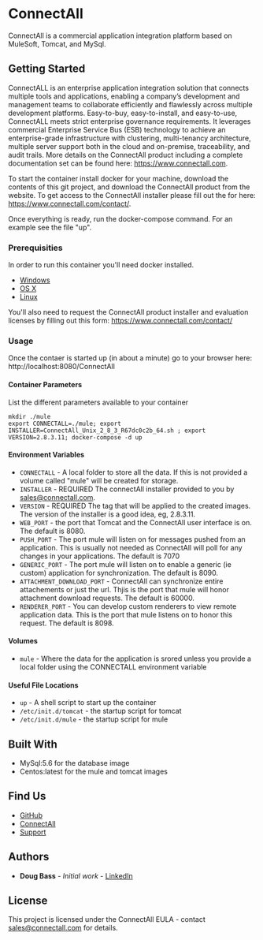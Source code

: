 # ConnectAll

ConnectAll is a commercial application integration platform based on MuleSoft, Tomcat, and MySql.

## Getting Started

ConnectALL is an enterprise application integration solution that connects multiple tools and applications, enabling a company’s development and management teams to collaborate efficiently and flawlessly across multiple development platforms. Easy-to-buy, easy-to-install, and easy-to-use, ConnectALL meets strict enterprise governance requirements. It leverages commercial Enterprise Service Bus (ESB) technology to achieve an enterprise-grade infrastructure with clustering, multi-tenancy architecture, multiple server support both in the cloud and on-premise, traceability, and audit trails.
More details on the ConnectAll product including a complete documentation set can be found here: https://www.connectall.com.

To start the container install docker for your machine, download the contents of this git project, and download the ConnectAll product from the website. To get access to the ConnectAll installer please fill out the for here: https://www.connectall.com/contact/.

Once everything is ready, run the docker-compose command. For an example see the file "up".

### Prerequisities

In order to run this container you'll need docker installed.

* [Windows](https://docs.docker.com/windows/started)
* [OS X](https://docs.docker.com/mac/started/)
* [Linux](https://docs.docker.com/linux/started/)

You'll also need to request the ConnectAll product installer and evaluation licenses by filling out this form: https://www.connectall.com/contact/

### Usage

Once the contaer is started up (in about a minute) go to your browser here: http://localhost:8080/ConnectAll
#### Container Parameters

List the different parameters available to your container

```shell
mkdir ./mule
export CONNECTALL=./mule; export INSTALLER=ConnectAll_Unix_2_8_3_R67dc0c2b_64.sh ; export VERSION=2.8.3.11; docker-compose -d up
```

#### Environment Variables

* `CONNECTALL` - A local folder to store all the data. If this is not provided a volume called "mule" will be created for storage.
* `INSTALLER` - REQUIRED The connectAll installer provided to you by sales@connectall.com.
* `VERSION` - REQUIRED The tag that will be applied to the created images. The version of the installer is a good idea, eg, 2.8.3.11.
* `WEB_PORT` - the port that Tomcat and the ConnectAll user interface is on. The default is 8080.
* `PUSH_PORT` - The port mule will listen on for messages pushed from an application. This is usually not needed as ConnectAll will poll for any changes in your applications. The default is 7070
* `GENERIC_PORT` - The port mule will listen on to enable a generic (ie custom) application for synchronization. The default is 8090.
* `ATTACHMENT_DOWNLOAD_PORT` - ConnectAll can synchronize entire attachements or just the url. Thjis is the port that mule will honor attachment download requests. The default is 60000.
* `RENDERER_PORT` - You can develop custom renderers to view remote application data. This is the port that mule listens on to honor this request. The default is 8098.

#### Volumes

* `mule` - Where the data for the application is srored unless you provide a local folder using the CONNECTALL environment variable

#### Useful File Locations

* `up` - A shell script to start up the container
* `/etc/init.d/tomcat` - the startup script for tomcat
* `/etc/init.d/mule` - the startup script for mule

## Built With

* MySql:5.6 for the database image
* Centos:latest for the mule and tomcat images

## Find Us

* [GitHub](https://github.com/dougbass/ConnectAll/edit/3-tier)
* [ConnectAll](https://www.connectall.com)
* [Support](https://jira.connectall.com/servicedesk/customer/portal/11)

## Authors

* **Doug Bass** - *Initial work* - [LinkedIn](https://www.linkedin/in/dougbass)

## License

This project is licensed under the ConnectAll EULA - contact sales@connectall.com for details.
